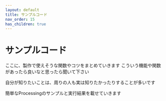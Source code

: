 ```yaml
---
layout: default
title: サンプルコード
nav_order: 15
has_children: true
---
```


# サンプルコード
ここに、製作で使えそうな関数やコツをまとめていきます
こういう機能や関数があったら良いなと思ったら聞いて下さい

自分が知りたいことは、周りの人も実は知りたかったりすることが多いです

簡単なProcessingのサンプルと実行結果を載せていきます
